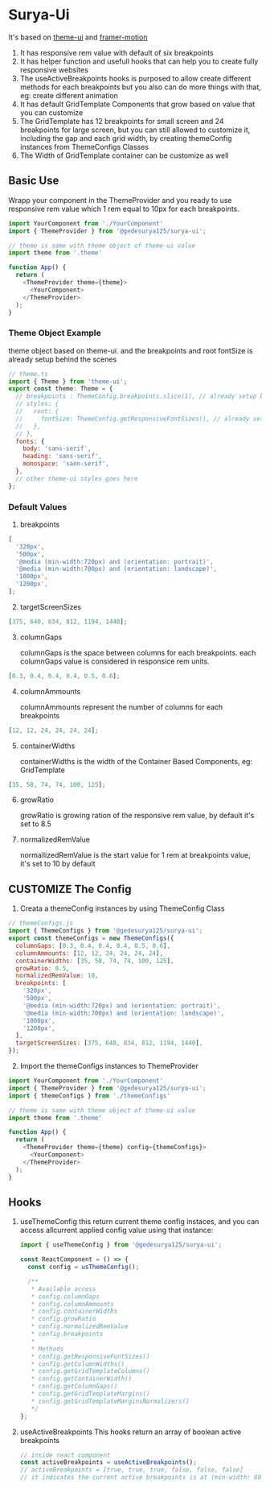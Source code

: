 # Surya-Ui

It's based on [theme-ui](https://theme-ui.com/) and [framer-motion](https://www.framer.com/motion/)

1. It has responsive rem value with default of six breakpoints
2. It has helper function and usefull hooks that can help you to create fully responsive websites
3. The useActiveBreakpoints hooks is purposed to allow create different methods for each breakpoints but you also can do more things with that, eg: create different animation
4. It has default GridTemplate Components that grow based on value that you can customize
5. The GridTemplate has 12 breakpoints for small screen and 24 breakpoints for large screen, but you can still allowed to customize it, including the gap and each grid width, by creating themeConfig instances from ThemeConfigs Classes
6. The Width of GridTemplate container can be customize as well

## Basic Use

Wrapp your component in the ThemeProvider and you ready to use responsive rem value which 1 rem equal to 10px for each breakpoints.

```js
import YourComponent from './YourComponent'
import { ThemeProvider } from '@gedesurya125/surya-ui';

// theme is same with theme object of theme-ui value
import theme from '.theme'

function App() {
  return (
    <ThemeProvider theme={theme}>
      <YourComponent>
    </ThemeProvider>
  );
}
```

### Theme Object Example

theme object based on theme-ui. and the breakpoints and root fontSize is already setup behind the scenes

```js
// theme.ts
import { Theme } from 'theme-ui';
export const theme: Theme = {
  // breakpoints : ThemeConfig.breakpoints.slice(1), // already setup behind the scenes
  // styles: {
  //   root: {
  //     fontSize: ThemeConfig.getResponsiveFontSizes(), // already setup behind the scenes
  //   },
  // },
  fonts: {
    body: 'sans-serif',
    heading: 'sans-serif',
    monospace: 'sann-serif',
  },
  // other theme-ui styles goes here
};
```

### Default Values

1. breakpoints

```js
[
  '320px',
  '500px',
  '@media (min-width:720px) and (orientation: portrait)',
  '@media (min-width:700px) and (orientation: landscape)',
  '1000px',
  '1200px',
];
```

2. targetScreenSizes

```js
[375, 640, 834, 812, 1194, 1440];
```

3. columnGaps

   columnGaps is the space between columns for each breakpoints.
   each columnGaps value is considered in responsice rem units.

```js
[0.3, 0.4, 0.4, 0.4, 0.5, 0.6];
```

4. columnAmmounts

   columnAmmounts represent the number of columns for each breakpoints

```js
[12, 12, 24, 24, 24, 24];
```

5. containerWidths

   containerWidths is the width of the Container Based Components, eg: GridTemplate

```js
[35, 58, 74, 74, 100, 125];
```

6. growRatio

   growRatio is growing ration of the responsive rem value, by default it's set to 8.5

7. normalizedRemValue

   normailizedRemValue is the start value for 1 rem at breakpoints value, it's set to 10 by default

## CUSTOMIZE The Config

1. Creata a themeConfig instances by using ThemeConfig Class

```js
// themeConfigs.js
import { ThemeConfigs } from '@gedesurya125/surya-ui';
export const themeConfigs = new ThemeConfigs({
  columnGaps: [0.3, 0.4, 0.4, 0.4, 0.5, 0.6],
  columnAmmounts: [12, 12, 24, 24, 24, 24],
  containerWidths: [35, 58, 74, 74, 100, 125],
  growRatio: 8.5,
  normalizedRemValue: 10,
  breakpoints: [
    '320px',
    '500px',
    '@media (min-width:720px) and (orientation: portrait)',
    '@media (min-width:700px) and (orientation: landscape)',
    '1000px',
    '1200px',
  ],
  targetScreenSizes: [375, 640, 834, 812, 1194, 1440],
});
```

2. Import the themeConfigs instances to ThemeProvider

```js
import YourComponent from './YourComponent'
import { ThemeProvider } from '@gedesurya125/surya-ui';
import { themeConfigs } from './themeConfigs'

// theme is same with theme object of theme-ui value
import theme from '.theme'

function App() {
  return (
    <ThemeProvider theme={theme} config={themeConfigs}>
      <YourComponent>
    </ThemeProvider>
  );
}
```

## Hooks

1. useThemeConfig
   this return current theme config instaces, and you can access allcurrent applied config value using that instance:

   ```js
   import { useThemeConfig } from '@gedesurya125/surya-ui';

   const ReactComponent = () => {
     const config = usThemeConfig();

     /**
      * Available access
      * config.columnGaps
      * config.columnAmmounts
      * config.containerWidths
      * config.growRatio
      * config.normalizedRemValue
      * config.breakpoints
      *
      * Methods
      * config.getResponsiveFontSizes()
      * config.getColumnWidths()
      * config.getGridTemplateColumns()
      * config.getContainerWidth()
      * config.getColumnGaps()
      * config.getGridTemplateMargins()
      * config.getGridTemplateMarginsNormalizers()
      */
   };
   ```

2. useActiveBreakpoints
   This hooks return an array of boolean active breakpoints

   ```js
   // inside react component
   const activeBreakpoints = useActiveBreakpoints();
   // activeBreakpoints = [true, true, true, false, false, false]
   // it indicates the current active breakpoints is at (min-width: 800px) and (orientation: 'portrait') as the last true value at index of 3
   ```
